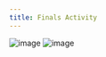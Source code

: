 ```yaml
---
title: Finals Activity
---
```


![image](https://github.com/user-attachments/assets/c888a8b1-fc8b-492f-943e-7c0246abc6fc)
![image](https://github.com/user-attachments/assets/7f150ac8-8f15-4220-9986-c1e4a36a7482)
